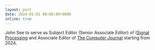 ```yaml
---
layout: post
date: 2024-01-01 00:00:00+0800
inline: true
---
```


John See to serve as Subject Editor (Senior Associate Editor) of ([Signal Processing](https://www.sciencedirect.com/journal/signal-processing) and Associate Editor of [The Computer Journal](https://academic.oup.com/comjnl) starting from 2024.

